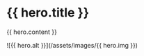 <div class="sf-hero">
<div>

# {{ hero.title }}
{{ hero.content }}
</div>
<div>

![{{ hero.alt }}](/assets/images/{{ hero.img }})
</div>
</div>